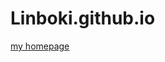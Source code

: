 # Linboki.github.io
[my homepage](file:///C:/Users/boki/Desktop/WB%E6%9C%9F%E6%9C%AB/Linboki.github.io.html)
